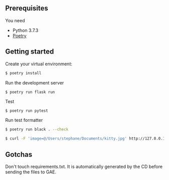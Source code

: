 ## Prerequisites
You need
- Python 3.7.3
- [Poetry](https://python-poetry.org/docs/#installation)
  
## Getting started
Create your virtual environment:
```sh
$ poetry install
```

Run the development server
```
$ poetry run flask run
```

Test
```sh
$ poetry run pytest
```

Run test formatter
```sh
$ poetry run black . --check
```

```sh
$ curl -F 'image=@/Users/stephane/Documents/kitty.jpg' http://127.0.0.1:5000
```

## Gotchas
Don't touch requirements.txt.  It is automatically generated by the CD before sending the files to GAE.